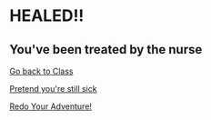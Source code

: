 # HEALED!!
## You've been treated by the nurse

[Go back to Class](end-2.md)

[Pretend you're still sick](end-3.md)

[Redo Your Adventure!](../../home.md)